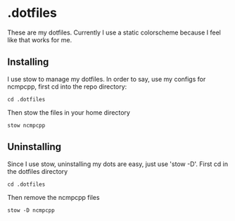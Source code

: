 # .dotfiles
These are my dotfiles. Currently I use a static colorscheme because I feel like that works for me.

## Installing
I use stow to manage my dotfiles. In order to say, use my configs for ncmpcpp, first cd into the repo directory:
```
cd .dotfiles
```

Then stow the files in your home directory
```
stow ncmpcpp
```

## Uninstalling
Since I use stow, uninstalling my dots are easy, just use 'stow -D'.
First cd in the dotfiles directory
```
cd .dotfiles
```
Then remove the ncmpcpp files
```
stow -D ncmpcpp
```
